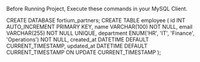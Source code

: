 Before Running Project, Execute these commands in your MySQL Client.

CREATE DATABASE fortium_partners; 
CREATE TABLE employee (
    id INT AUTO_INCREMENT PRIMARY KEY,
    name VARCHAR(100) NOT NULL,
    email VARCHAR(255) NOT NULL UNIQUE,
    department ENUM('HR', 'IT', 'Finance', 'Operations') NOT NULL,
    created_at DATETIME DEFAULT CURRENT_TIMESTAMP,
    updated_at DATETIME DEFAULT CURRENT_TIMESTAMP ON UPDATE CURRENT_TIMESTAMP
);
